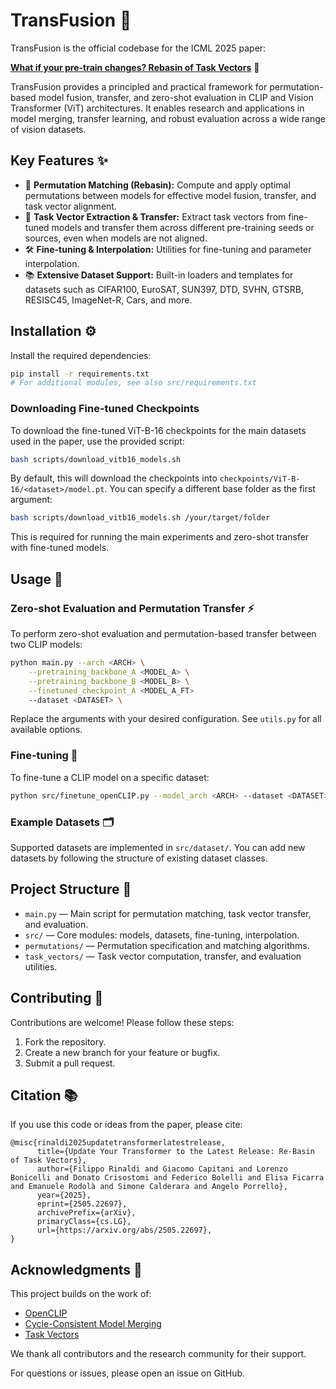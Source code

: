 # TransFusion 🚀
TransFusion is the official codebase for the ICML 2025 paper:

**[What if your pre-train changes? Rebasin of Task Vectors](https://arxiv.org/abs/2505.22697)** 📝

TransFusion provides a principled and practical framework for permutation-based model fusion, transfer, and zero-shot evaluation in CLIP and Vision Transformer (ViT) architectures. It enables research and applications in model merging, transfer learning, and robust evaluation across a wide range of vision datasets.


## Key Features ✨

- 🔄 **Permutation Matching (Rebasin):** Compute and apply optimal permutations between models for effective model fusion, transfer, and task vector alignment.
- 🧭 **Task Vector Extraction & Transfer:** Extract task vectors from fine-tuned models and transfer them across different pre-training seeds or sources, even when models are not aligned.
- 🛠️ **Fine-tuning & Interpolation:** Utilities for fine-tuning and parameter interpolation.
- 📚 **Extensive Dataset Support:** Built-in loaders and templates for datasets such as CIFAR100, EuroSAT, SUN397, DTD, SVHN, GTSRB, RESISC45, ImageNet-R, Cars, and more.



## Installation ⚙️

Install the required dependencies:

```bash
pip install -r requirements.txt
# For additional modules, see also src/requirements.txt
```

### Downloading Fine-tuned Checkpoints

To download the fine-tuned ViT-B-16 checkpoints for the main datasets used in the paper, use the provided script:

```bash
bash scripts/download_vitb16_models.sh
```

By default, this will download the checkpoints into `checkpoints/ViT-B-16/<dataset>/model.pt`. You can specify a different base folder as the first argument:

```bash
bash scripts/download_vitb16_models.sh /your/target/folder
```

This is required for running the main experiments and zero-shot transfer with fine-tuned models.



## Usage 🧪


### Zero-shot Evaluation and Permutation Transfer ⚡

To perform zero-shot evaluation and permutation-based transfer between two CLIP models:

```bash
python main.py --arch <ARCH> \
    --pretraining_backbone_A <MODEL_A> \
    --pretraining_backbone_B <MODEL_B> \
    --finetuned_checkpoint_A <MODEL_A_FT>
    --dataset <DATASET> \
```

Replace the arguments with your desired configuration. See `utils.py` for all available options.


### Fine-tuning 🔧

To fine-tune a CLIP model on a specific dataset:

```bash
python src/finetune_openCLIP.py --model_arch <ARCH> --dataset <DATASET> --num_steps <STEPS> --lr <LR> --batch_size <BATCH_SIZE> --wandb_project <WANDB_PROJECT>
```


### Example Datasets 🗂️

Supported datasets are implemented in `src/dataset/`. You can add new datasets by following the structure of existing dataset classes.



## Project Structure 📁

- `main.py` — Main script for permutation matching, task vector transfer, and evaluation.
- `src/` — Core modules: models, datasets, fine-tuning, interpolation.
- `permutations/` — Permutation specification and matching algorithms.
- `task_vectors/` — Task vector computation, transfer, and evaluation utilities.


## Contributing 🤝

Contributions are welcome! Please follow these steps:

1. Fork the repository.
2. Create a new branch for your feature or bugfix.
3. Submit a pull request.


## Citation 📚

If you use this code or ideas from the paper, please cite:

```
@misc{rinaldi2025updatetransformerlatestrelease,
      title={Update Your Transformer to the Latest Release: Re-Basin of Task Vectors}, 
      author={Filippo Rinaldi and Giacomo Capitani and Lorenzo Bonicelli and Donato Crisostomi and Federico Bolelli and Elisa Ficarra and Emanuele Rodolà and Simone Calderara and Angelo Porrello},
      year={2025},
      eprint={2505.22697},
      archivePrefix={arXiv},
      primaryClass={cs.LG},
      url={https://arxiv.org/abs/2505.22697}, 
}
```

## Acknowledgments 🙏

This project builds on the work of:

- [OpenCLIP](https://github.com/mlfoundations/open_clip)  
- [Cycle-Consistent Model Merging](https://github.com/crisostomi/cycle-consistent-model-merging)  
- [Task Vectors](https://github.com/mlfoundations/task_vectors)  

We thank all contributors and the research community for their support.

For questions or issues, please open an issue on GitHub.